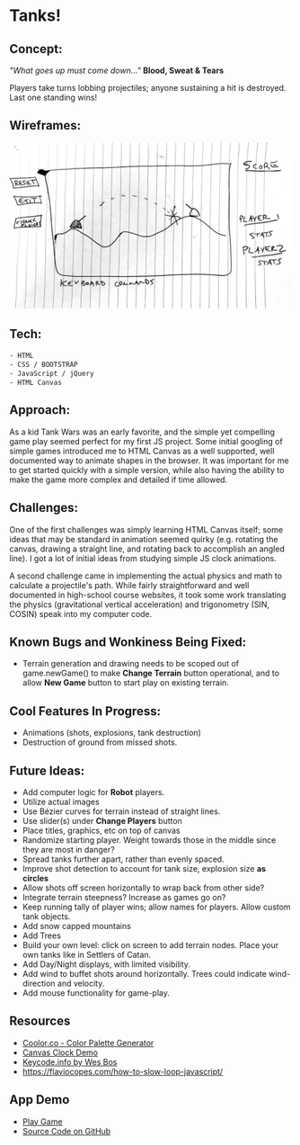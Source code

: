# Tanks!

## Concept:

_"What goes up must come down..."_
**Blood, Sweat & Tears**

Players take turns lobbing projectiles; anyone sustaining a hit is destroyed. Last one standing wins!

## Wireframes:

![Initial Hand Drawn Wireframe](./wireframe.jpg)

## Tech:

    - HTML
    - CSS / BOOTSTRAP
    - JavaScript / jQuery
    - HTML Canvas

## Approach:

As a kid Tank Wars was an early favorite, and the simple yet compelling game play seemed perfect for my first JS project. Some initial googling of simple games introduced me to HTML Canvas as a well supported, well documented way to animate shapes in the browser. It was important for me to get started quickly with a simple version, while also having the ability to make the game more complex and detailed if time allowed.

## Challenges:

One of the first challenges was simply learning HTML Canvas itself; some ideas that may be standard in animation seemed quirky (e.g. rotating the canvas, drawing a straight line, and rotating back to accomplish an angled line). I got a lot of initial ideas from studying simple JS clock animations.

A second challenge came in implementing the actual physics and math to calculate a projectile's path. While fairly straightforward and well documented in high-school course websites, it took some work translating the physics (gravitational vertical acceleration) and trigonometry (SIN, COSIN) speak into my computer code.

## Known Bugs and Wonkiness Being Fixed:

- Terrain generation and drawing needs to be scoped out of game.newGame() to make **Change Terrain** button operational, and to allow **New Game** button to start play on existing terrain.

## Cool Features In Progress:

- Animations (shots, explosions, tank destruction)
- Destruction of ground from missed shots.

## Future Ideas:

- Add computer logic for **Robot** players.
- Utilize actual images
- Use Bézier curves for terrain instead of straight lines.
- Use slider(s) under **Change Players** button
- Place titles, graphics, etc on top of canvas
- Randomize starting player. Weight towards those in the middle since they are most in danger?
- Spread tanks further apart, rather than evenly spaced.
- Improve shot detection to account for tank size, explosion size **as circles**
- Allow shots off screen horizontally to wrap back from other side?
- Integrate terrain steepness? Increase as games go on?
- Keep running tally of player wins; allow names for players. Allow custom tank objects.
- Add snow capped mountains
- Add Trees
- Build your own level: click on screen to add terrain nodes. Place your own tanks like in Settlers of Catan.
- Add Day/Night displays, with limited visibility.
- Add wind to buffet shots around horizontally. Trees could indicate wind-direction and velocity.
- Add mouse functionality for game-play.

## Resources

- [Coolor.co - Color Palette Generator](http://www.coolors.co)
- [Canvas Clock Demo](http://www.dhtmlgoodies.com/tutorials/canvas-clock/)
- [Keycode.info by Wes Bos](https://keycode.info/)
- https://flaviocopes.com/how-to-slow-loop-javascript/

## App Demo

- [Play Game](http://www.benhammondmusic.com/tanks/)
- [Source Code on GitHub](https://github.com/benhammondmusic/benhammondmusic.github.io/tree/main/tanks)
